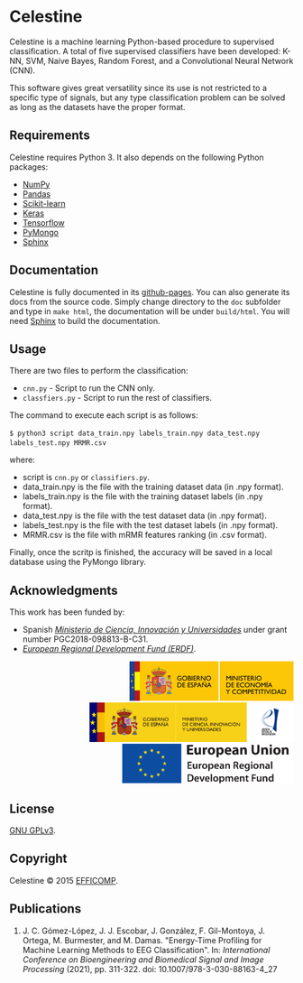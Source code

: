 # Celestine

Celestine is a machine learning Python-based procedure to supervised classification. A total of five 
supervised classifiers have been developed: K-NN, SVM, Naive Bayes, Random Forest, and a Convolutional 
Neural Network (CNN).

This software gives great versatility since its use is not restricted to a specific type of signals, 
but any type classification problem can be solved as long as the datasets have the proper format.

## Requirements

Celestine requires Python 3. It also depends on the following Python packages:

* [NumPy](https://numpy.org/doc/stable/)
* [Pandas](https://pandas.pydata.org/docs/)
* [Scikit-learn](https://scikit-learn.org/stable/)
* [Keras](https://keras.io/)
* [Tensorflow](https://www.tensorflow.org/)
* [PyMongo](https://pymongo.readthedocs.io/en/stable/)
* [Sphinx](https://www.sphinx-doc.org/en/master/)

## Documentation

Celestine is fully documented in its [github-pages](https://efficomp.github.io/Celestine/). You can also generate
its docs from the source code. Simply change directory to the `doc` subfolder and type in 
`make html`, the documentation will be under `build/html`. You will need 
[Sphinx](https://www.sphinx-doc.org/en/master/) to build the documentation.

## Usage

There are two files to perform the classification:
* `cnn.py` - Script to run the CNN only.
* `classfiers.py` - Script to run the rest of classifiers.

The command to execute each script is as follows:

`$ python3 script data_train.npy labels_train.npy data_test.npy labels_test.npy MRMR.csv` 

where:
* script is `cnn.py` or `classifiers.py`.
* data_train.npy is the file with the training dataset data (in .npy format).
* labels_train.npy is the file with the training dataset labels (in .npy format).
* data_test.npy is the file with the test dataset data (in .npy format).
* labels_test.npy is the file with the test dataset labels (in .npy format).
* MRMR.csv is the file with mRMR features ranking (in .csv format).

Finally, once the scritp is finished, the accuracy will be saved in a local database using the PyMongo library.

## Acknowledgments

This work has been funded by:

* Spanish [*Ministerio de Ciencia, Innovación y Universidades*](https://www.ciencia.gob.es/) under grant number PGC2018-098813-B-C31.
* [*European Regional Development Fund (ERDF)*](https://ec.europa.eu/regional_policy/en/funding/erdf/).

<div style="text-align: right">
  <img src="https://raw.githubusercontent.com/efficomp/Hpmoon/main/docs/logos/mineco.png" height="70">
  <a href="https://www.ciencia.gob.es/">
    <img src="https://raw.githubusercontent.com/efficomp/Hpmoon/main/docs/logos/miciu.jpg" height="70">
  </a>
  <a href="https://ec.europa.eu/regional_policy/en/funding/erdf/">
    <img src="https://raw.githubusercontent.com/efficomp/Hpmoon/main/docs/logos/erdf.png" height="70">
  </a>
</div>

## License

[GNU GPLv3](https://www.gnu.org/licenses/gpl-3.0.md).

## Copyright

Celestine © 2015 [EFFICOMP](https://atcproyectos.ugr.es/efficomp/).

## Publications

1. J. C. Gómez-López, J. J. Escobar, J. González, F. Gil-Montoya, J. Ortega, M. Burmester, and M. Damas.
"Energy-Time Profiling for Machine Learning Methods to EEG Classification". In: *International Conference on 
Bioengineering and Biomedical Signal and Image Processing* (2021), pp. 311-322. doi: 10.1007/978-3-030-88163-4_27